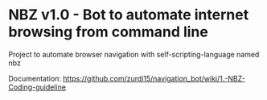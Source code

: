 # NBZ v1.0 - Bot to automate internet browsing from command line
Project to automate browser navigation with self-scripting-language named nbz

Documentation: https://github.com/zurdi15/navigation_bot/wiki/1.-NBZ-Coding-guideline
